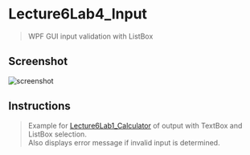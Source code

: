 # Lecture6Lab4_Input
> WPF GUI input validation with ListBox

## Screenshot
![screenshot](Lecture6Lab4_Input.png)

## Instructions
> Example for [Lecture6Lab1_Calculator](LectureLabs/Lecture6/Lecture6Lab1_Calculator) of output with TextBox and ListBox selection.  
> Also displays error message if invalid input is determined.